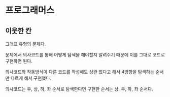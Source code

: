 # 프로그래머스

## 이웃한 칸

그래프 유형의 문제다.

문제에서 의사코드를 통해 어떻게 탐색을 해야할지 알려주기 때문에 이를 그대로 코드로 구현하면 된다.

의사코드와 작동방식이 다른 코드를 작성해도 상관 없다고 해서 4방향을 탐색하는 순서만 다르게 해서 구현했다.

의사코드는 우, 상, 하, 좌 순서로 탐색한다면 구현한 순서는 상, 우, 하, 좌 순서다.

